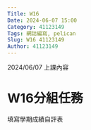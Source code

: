 ```yaml
---
Title: W16
Date: 2024-06-07 15:00
Category: 41123149
Tags: 網誌編寫, pelican
Slug: W16 41123149
Author: 41123149
---
```


2024/06/07 上課內容

<!-- PELICAN_END_SUMMARY -->

# W16分組任務

填寫學期成績自評表